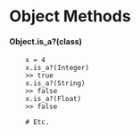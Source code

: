 # Object Methods

#### Object.is_a?(class)

		x = 4
		x.is_a?(Integer)
		>> true
		x.is_a?(String)
		>> false
		x.is_a?(Float)
		>> false
		
		# Etc.